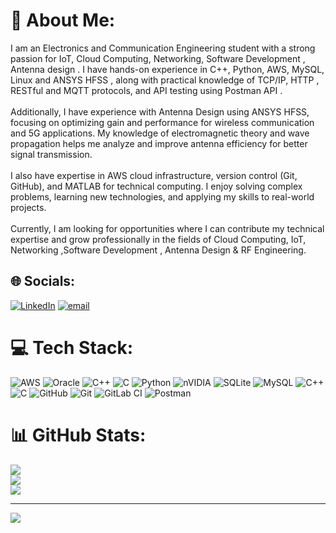 # 💫 About Me:
I am an Electronics and Communication Engineering student with a strong passion for IoT, Cloud Computing, Networking, Software Development , Antenna design . I have hands-on experience in C++, Python, AWS, MySQL, Linux and ANSYS HFSS , along with practical knowledge of TCP/IP, HTTP , RESTful and MQTT protocols, and API testing using Postman API .<br><br>Additionally, I have experience with Antenna Design using ANSYS HFSS, focusing on optimizing gain and performance for wireless communication and 5G applications. My knowledge of electromagnetic theory and wave propagation helps me analyze and improve antenna efficiency for better signal transmission.<br><br>I also have expertise in AWS cloud infrastructure, version control (Git, GitHub), and MATLAB for technical computing. I enjoy solving complex problems, learning new technologies, and applying my skills to real-world projects.<br><br>Currently, I am looking for opportunities where I can contribute my technical expertise and grow professionally in the fields of Cloud Computing, IoT, Networking ,Software Development , Antenna Design & RF Engineering.


## 🌐 Socials:
[![LinkedIn](https://img.shields.io/badge/LinkedIn-%230077B5.svg?logo=linkedin&logoColor=white)](https://linkedin.com/in/https://www.linkedin.com/in/lochanrv/) [![email](https://img.shields.io/badge/Email-D14836?logo=gmail&logoColor=white)](mailto:lochanreddy1234@gmail.com) 

# 💻 Tech Stack:
![AWS](https://img.shields.io/badge/AWS-%23FF9900.svg?style=plastic&logo=amazon-aws&logoColor=white) ![Oracle](https://img.shields.io/badge/Oracle-F80000?style=plastic&logo=oracle&logoColor=white) ![C++](https://img.shields.io/badge/c++-%2300599C.svg?style=plastic&logo=c%2B%2B&logoColor=white) ![C](https://img.shields.io/badge/c-%2300599C.svg?style=plastic&logo=c&logoColor=white) ![Python](https://img.shields.io/badge/python-3670A0?style=plastic&logo=python&logoColor=ffdd54) ![nVIDIA](https://img.shields.io/badge/cuda-000000.svg?style=plastic&logo=nVIDIA&logoColor=green) ![SQLite](https://img.shields.io/badge/sqlite-%2307405e.svg?style=plastic&logo=sqlite&logoColor=white) ![MySQL](https://img.shields.io/badge/mysql-4479A1.svg?style=plastic&logo=mysql&logoColor=white) ![C++](https://img.shields.io/badge/c++-%2300599C.svg?style=plastic&logo=c%2B%2B&logoColor=white) ![C](https://img.shields.io/badge/c-%2300599C.svg?style=plastic&logo=c&logoColor=white) ![GitHub](https://img.shields.io/badge/github-%23121011.svg?style=plastic&logo=github&logoColor=white) ![Git](https://img.shields.io/badge/git-%23F05033.svg?style=plastic&logo=git&logoColor=white) ![GitLab CI](https://img.shields.io/badge/gitlab%20CI-%23181717.svg?style=plastic&logo=gitlab&logoColor=white) ![Postman](https://img.shields.io/badge/Postman-FF6C37?style=plastic&logo=postman&logoColor=white)
# 📊 GitHub Stats:
![](https://github-readme-stats.vercel.app/api?username=lochanRV&theme=merko&hide_border=false&include_all_commits=true&count_private=true)<br/>
![](https://nirzak-streak-stats.vercel.app/?user=lochanRV&theme=merko&hide_border=false)<br/>
![](https://github-readme-stats.vercel.app/api/top-langs/?username=lochanRV&theme=merko&hide_border=false&include_all_commits=true&count_private=true&layout=compact)

---
[![](https://visitcount.itsvg.in/api?id=lochanRV&icon=0&color=0)](https://visitcount.itsvg.in)

<!-- Proudly created with GPRM ( https://gprm.itsvg.in ) -->
